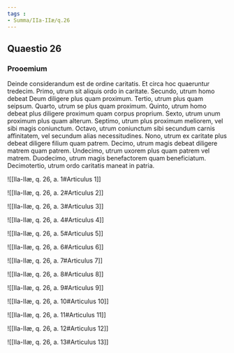 ```yaml
---
tags : 
- Summa/IIa-IIæ/q.26
---
```


## Quaestio 26

### Prooemium

Deinde considerandum est de ordine caritatis. Et circa hoc quaeruntur tredecim. Primo, utrum sit aliquis ordo in caritate. Secundo, utrum homo debeat Deum diligere plus quam proximum. Tertio, utrum plus quam seipsum. Quarto, utrum se plus quam proximum. Quinto, utrum homo debeat plus diligere proximum quam corpus proprium. Sexto, utrum unum proximum plus quam alterum. Septimo, utrum plus proximum meliorem, vel sibi magis coniunctum. Octavo, utrum coniunctum sibi secundum carnis affinitatem, vel secundum alias necessitudines. Nono, utrum ex caritate plus debeat diligere filium quam patrem. Decimo, utrum magis debeat diligere matrem quam patrem. Undecimo, utrum uxorem plus quam patrem vel matrem. Duodecimo, utrum magis benefactorem quam beneficiatum. Decimotertio, utrum ordo caritatis maneat in patria.

![[IIa-IIæ, q. 26, a. 1#Articulus 1]]

![[IIa-IIæ, q. 26, a. 2#Articulus 2]]

![[IIa-IIæ, q. 26, a. 3#Articulus 3]]

![[IIa-IIæ, q. 26, a. 4#Articulus 4]]

![[IIa-IIæ, q. 26, a. 5#Articulus 5]]

![[IIa-IIæ, q. 26, a. 6#Articulus 6]]

![[IIa-IIæ, q. 26, a. 7#Articulus 7]]

![[IIa-IIæ, q. 26, a. 8#Articulus 8]]

![[IIa-IIæ, q. 26, a. 9#Articulus 9]]

![[IIa-IIæ, q. 26, a. 10#Articulus 10]]

![[IIa-IIæ, q. 26, a. 11#Articulus 11]]

![[IIa-IIæ, q. 26, a. 12#Articulus 12]]

![[IIa-IIæ, q. 26, a. 13#Articulus 13]]


